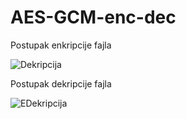 # AES-GCM-enc-dec
Postupak enkripcije fajla

![Dekripcija](https://github.com/gegeeem/AES-GCM-enc-dec/assets/39927086/47ec6b6c-604f-4155-9011-9234f28e034c)

Postupak dekripcije fajla

![EDekripcija](https://github.com/gegeeem/AES-GCM-enc-dec/assets/39927086/4026e740-e285-40cd-98e1-519623356f49)
